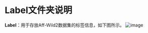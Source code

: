 # Label文件夹说明

**Label**：用于存放Aff-Wild2数据集的标签信息，如下图所示。
![image](https://github.com/coder-xinxiaohai/Aff-Wild2_Processing/assets/73678229/9a60c5b4-a5ff-4ffe-a216-6707eaf397bb)
